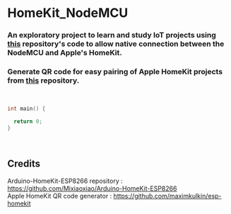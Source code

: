 # HomeKit_NodeMCU
### An exploratory project to learn and study IoT projects using [this](https://github.com/Mixiaoxiao/Arduino-HomeKit-ESP8266) repository's code to allow native connection between the NodeMCU and Apple's HomeKit.
### Generate QR code for easy pairing of Apple HomeKit projects from [this](https://github.com/maximkulkin/esp-homekit) repository.


</br>

```ino
int main() {

  return 0;
}
```

</br>


## Credits

Arduino-HomeKit-ESP8266 repository  : https://github.com/Mixiaoxiao/Arduino-HomeKit-ESP8266 \
Apple HomeKit QR code generator     : https://github.com/maximkulkin/esp-homekit

